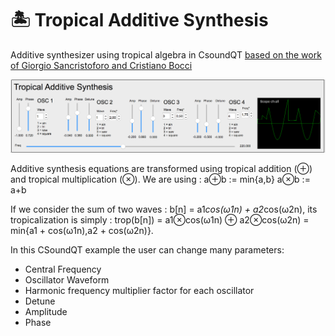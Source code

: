 # 🏝 Tropical Additive Synthesis
Additive synthesizer using tropical algebra in CsoundQT
[based on the work of Giorgio Sancristoforo and Cristiano Bocci](https://www.giorgiosancristoforo.net/Tropical/paper.pdf)

![plot](/tropical.png)

Additive synthesis equations are transformed using tropical addition (⊕) and tropical multiplication (⊗).
We are using :
a⊕b := min{a,b}
a⊗b := a+b

If we consider the sum of two waves : b[n] = a1*cos(ω1n) + a2*cos(ω2n), its tropicalization is simply : trop(b[n]) = a1⊗cos(ω1n) ⊕ a2⊗cos(ω2n) = min{a1 + cos(ω1n),a2 + cos(ω2n)}.

In this CSoundQT example the user can change many parameters:
- Central Frequency
- Oscillator Waveform
- Harmonic frequency multiplier factor for each oscillator
- Detune
- Amplitude
- Phase
